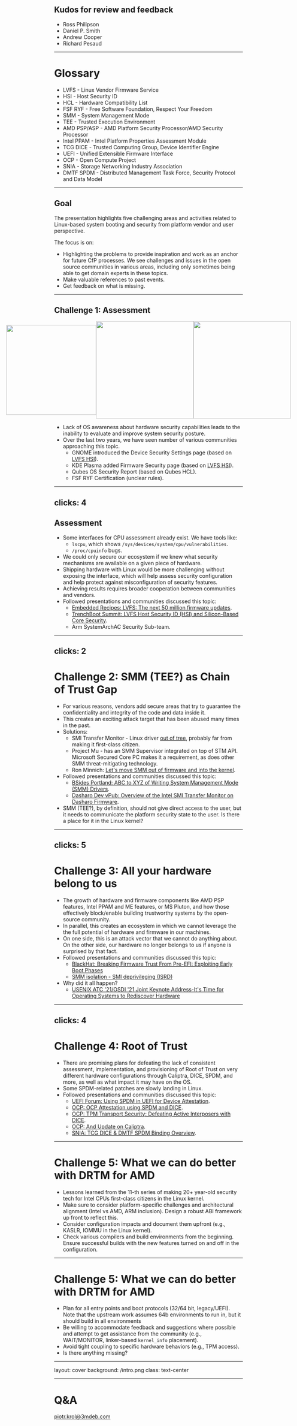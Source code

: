## Kudos for review and feedback

* Ross Philipson
* Daniel P. Smith
* Andrew Cooper
* Richard Pesaud

---

# Glossary

* LVFS - Linux Vendor Firmware Service
* HSI - Host Security ID
* HCL - Hardware Compatibility List
* FSF RYF - Free Software Foundation, Respect Your Freedom
* SMM - System Management Mode
* TEE - Trusted Execution Environment
* AMD PSP/ASP - AMD Platform Security Processor/AMD Security Processor
* Intel PPAM - Intel Platform Properties Assessment Module
* TCG DICE - Trusted Computing Group, Device Identifier Engine
* UEFI - Unified Extensible Firmware Interface
* OCP - Open Compute Project
* SNIA - Storage Networking Industry Association
* DMTF SPDM - Distributed Management Task Force, Security Protocol and Data Model

<!--

This presentation use abbreviations heavily, please referee to glossary if any
is not clear.

-->

---

## Goal

The presentation highlights five challenging areas and activities related to
Linux-based system booting and security from platform vendor and user
perspective.

The focus is on:
* Highlighting the problems to provide inspiration and work as an anchor for
future CfP processes. We see challenges and issues in the open source communities
in various areas, including only sometimes being able to get domain experts in
these topics.
* Make valuable references to past events.
* Get feedback on what is missing.

<!--

Those challenges are probably known to most of you, but let it be warmup.

-->

---

## Challenge 1: Assessment

<div style="display: flex; justify-content: center; align-items: center;">
  <img src="/2024/LPC/qos_sec_report.png" width="240"/>
  <img src="/2024/LPC/device-security-screenshot.png" width="260"/>
  <img src="/2024/LPC/firmware-security.png" width="260"/>
</div>

* Lack of OS awareness about hardware security capabilities leads to the
inability to evaluate and improve system security posture.
* Over the last two years, we have seen number of various communities
approaching this topic.
  - GNOME introduced the Device Security Settings page (based on [LVFS HSI](https://fwupd.github.io/libfwupdplugin/hsi.html)).
  - KDE Plasma added Firmware Security page (based on [LVFS HSI](https://fwupd.github.io/libfwupdplugin/hsi.html)).
  - Qubes OS Security Report (based on Qubes HCL).
  - FSF RYF Certification (unclear rules).

<!-- markdownlint-disable MD022 MD003 -->
---
clicks: 4
---
<!-- markdownlint-enable MD022 MD003 -->

## Assessment

* Some interfaces for CPU assessment already exist. We have tools like:
  - `lscpu`, which shows `/sys/devices/system/cpu/vulnerabilities`.
  - `/proc/cpuinfo` bugs.
* We could only secure our ecosystem if we knew what security mechanisms are
available on a given piece of hardware.
* Shipping hardware with Linux would be more challenging without exposing the
interface, which will help assess security configuration and help protect
against misconfiguration of security features.
* Achieving results requires broader cooperation between communities and vendors.
* Followed presentations and communities discussed this topic:
  - [Embedded Recipes: LVFS: The next 50 million firmware updates](https://embedded-recipes.org/2022/wp-content/uploads/2022/06/LVFS-ER-avec-compression.pdf).
  - [TrenchBoot Summit: LVFS Host Security ID (HSI) and Silicon-Based Core Security](https://www.youtube.com/live/xZoCtNV8Qs0).
  - Arm SystemArchAC Security Sub-team.

<!--

[click] many tools focus x86 UEFI ecosystem and compliance with silicon vendor
recommendations (hence OF != UEFI),

[click] How would we know that correct version of SBAT was applied and correct
revocation data included?

[click] How we would realize we booting Your-Favourite-IBV BIOS, U-Boot with
UEFI payload support or coreboot with UEFI Payload, or maybe different
combination? Or maybe we should admit we don't care about about niche use
cases.

[click] LVFS HSI brings some assumptions
  - arbitrary ranking, not actively maintained, limited number of security
capabilities enumeration,
  - limited support for hypervisor-based OSes (Qubes OS, xcp-ng, Proxmox),
of the system.

-->

<!-- markdownlint-disable MD022 MD003 -->
---
clicks: 2
---
<!-- markdownlint-enable MD022 MD003 -->

# Challenge 2: SMM (TEE?) as Chain of Trust Gap

* For various reasons, vendors add secure areas that try to guarantee the
confidentiality and integrity of the code and data inside it.
* This creates an exciting attack target that has been abused many times
in the past.
* Solutions:
  - SMI Transfer Monitor - Linux driver [out of
  tree](https://github.com/EugeneDMyers/stm_linux_module), probably far from
  making it first-class citizen.
  - Project Mu - has an SMM Supervisor integrated on top of STM API. Microsoft
  Secured Core PC makes it a requirement, as does other SMM threat-mitigating
  technology.
  - Ron Minnich: [Let's move SMM out of firmware and into the kernel](https://www.youtube.com/watch?v=6GEaw4msq6g).
* Followed presentations and communities discussed this topic:
  - [BSides Portland: ABC to XYZ of Writing System Management Mode (SMM) Drivers](https://youtu.be/BQajtsy6kp0).
  - [Dasharo Dev vPub: Overview of the Intel SMI Transfer Monitor on Dasharo Firmware](https://youtu.be/3PmOcjQX-9Y).
* SMM (TEE?), by definition, should not give direct access to the user, but it
needs to communicate the platform security state to the user. Is there a place
for it in the Linux kernel?

<!--

[click] Vendor value-added stuff very often lead to security by obscurity or
bloating something what was working quite not bad. It is very hard to keep KISS
with such powerful extension at hand. So we invent cure for the poison we
created.

[click] Brian Delgado from Intel and Eugene Mayers implemented and integrated
couple PoC. Unfortunately not much traction.

-->

<!-- markdownlint-disable MD022 MD003 -->
---
clicks: 5
---
<!-- markdownlint-enable MD022 MD003 -->

# Challenge 3: All your hardware belong to us

* The growth of hardware and firmware components like AMD PSP features, Intel
PPAM and ME features, or MS Pluton, and how those effectively block/enable
building trustworthy systems by the open-source community.
* In parallel, this creates an ecosystem in which we cannot leverage the the
full potential of hardware and firmware in our machines.
* On one side, this is an attack vector that we cannot do anything about. On
the other side, our hardware no longer belongs to us if anyone is surprised by
that fact.
* Followed presentations and communities discussed this topic:
  - [BlackHat: Breaking Firmware Trust From Pre-EFI: Exploiting Early Boot Phases](https://youtu.be/Z81s7UIiwmI)
  - [SMM isolation - SMI deprivileging (ISRD)](https://tandasat.github.io/blog/2024/02/29/ISRD.html)
* Why did it all happen?
  - [USENIX ATC '21/OSDI '21 Joint Keynote Address-It's Time for Operating Systems to Rediscover Hardware](https://www.youtube.com/watch?v=36myc8wQhLo)

<!--

[click] MS Pluton:
- chip-to-cloud technology
- Services
- hardware-based root of trust,
- secure identity,
- secure attestation,
- crypto,
Full potential can be leveraged only by MS Windows, and Linux gets fTPM.
- this is not the first tech that an open ecosystem cannot leverage,
- do we own our computers?

[click] Satoshi Tanada has excellent posts on his blog explaining how ISDR (aka
Devil's Gate Rock) works. Intel PPAM. The critical point is that no one can
leverage it except those with excellent vendor relations. Without working Intel
PPAM, our system is potentially more vulnerable. How many of us can verify if we
have a correctly working Intel PPAM module on our computers? It applies to all
Hardware Shield Technologies.

[click] AMD PSP features
- AMD attestation and SMM supervisor in the same problem category as Intel PPAM
and Management Engine.
- SMM Containerization is controlled by a key that you write to MSR, without
key your hypervisor is out of luck, and all your VMs are not protected

[click] Alex Matrosov and his Binarly team are closely looking at those components
and report CVEs.

[click] Timothy Roscoe from ETH Zurich has some criticism and reasons for
existence of peripheral processors and, IMHO, TEE firmware features, too.
-->

<!-- markdownlint-disable MD022 MD003 -->
---
clicks: 4
---
<!-- markdownlint-enable MD022 MD003 -->

# Challenge 4: Root of Trust

* There are promising plans for defeating the lack of consistent assessment,
implementation, and provisioning of Root of Trust on very different hardware
configurations through Caliptra, DICE, SPDM, and more, as well as what impact
it may have on the OS.
* Some SPDM-related patches are slowly landing in Linux.
* Followed presentations and communities discussed this topic:
  - [UEFI Forum: Using SPDM in UEFI for Device Attestation](https://youtu.be/RJHd3Mqk4Uw).
  - [OCP: OCP Attestation using SPDM and DICE](https://youtu.be/qO2BrMZZy2Y).
  - [OCP: TPM Transport Security: Defeating Active Interposers with DICE](https://youtu.be/DKfbkOTYzOU).
  - [OCP: And Update on Caliptra](https://youtu.be/DKfbkOTYzOU).
  - [SNIA: TCG DICE & DMTF SPDM Binding Overview](https://youtu.be/fxp7UHFaBLs).

<!--

[click] how attestation of Caliptra RoT would look like?

[click] In Caliptra there is plan to expose API which would serve as a signing
oracle for SPDM responder in SOC, as well as authentication to a discrete TPM
devices. Can we think that Linux could somehow help users and vendors expose
that information for better platform security?

[click] ASpeed 2700, OpenBMC, which is specialized Linux distro may have
support for Caliptra

[click] Narrow group who work on that.

- https://lkml.org/lkml/2024/6/8/175
- https://lkml.org/lkml/2023/1/26/305

-->

---

# Challenge 5: What we can do better with DRTM for AMD

<v-clicks>

* Lessons learned from the 11-th series of making 20+ year-old security tech
  for Intel CPUs first-class citizens in the Linux kernel.
* Make sure to consider platform-specific challenges and architectural
  alignment (Intel vs AMD, ARM inclusion). Design a robust ABI framework up
  front to reflect this.
* Consider configuration impacts and document them upfront (e.g., KASLR,
  IOMMU in the Linux kernel).
* Check various compilers and build environments from the beginning. Ensure
  successful builds with the new features turned on and off in the
  configuration.

</v-clicks>

---

# Challenge 5: What we can do better with DRTM for AMD

<v-clicks>

* Plan for all entry points and boot protocols (32/64 bit, legacy/UEFI). Note
  that the upstream work assumes 64b environments to run in, but it should
  build in all environments
* Be willing to accommodate feedback and suggestions where possible and
  attempt to get assistance from the community (e.g., WAIT/MONITOR,
  linker-based `kernel_info` placement).
* Avoid tight coupling to specific hardware behaviors (e.g., TPM access).
* Is there anything missing?

</v-clicks>

<!--

Why D-RTM is important?
- it brings some tools for assessment of platforms security,
- it provide as complete support for the components, which belongs to group of
vendor value added hardware features and TEE firmware to open ecosystem,
- it aligns with ideas for modern Root of Trust, device identity and attestation
It is not ideal, but we can build more on it and experience we gathered.

-->
---
layout: cover
background: /intro.png
class: text-center

---

# Q&A

piotr.krol@3mdeb.com

<!--

TODO: how conferences link with above topics?

- Common git repo for hosting Boot-firmware
- Accelerating Linux Kernel Boot-Up for Large Multi-Core Systems
- [LVFS HSI] Leveraging and managing SBAT revocation mechanism on distribution level
- [LVFS HSI] Using U-boot as a UEFI payload
- [LVFS HSI] no more bootloader: please use the kernel instead
- [LVFS HSI] OF != UEFI
- [LVFS HSI] Measured Boot, Secure Attestation & co, with systemd
- [AMD TrenchBoot] Secure Launch - DRTM solution on Arm platforms

It looks like Kirk Brannock (Intel author of PPAM whitepaper) has retired,
along with our request for more documentation.  We need to:
- Get a message to Intel to ask for PPAM docs through official channels.  Also
via Vincent Z and anyone else we know there.
- Reverse engineer PPAM calls made by Microsoft Windows launch.  What's the
best way to go about doing this: boot Windows on a bare-metal device with debug
UEFI device that is logging all interactions with boot loader / OS?  boot
Windows 11 on QEMU?
- 3mdeb should have NDA access to the Intel documentation for PPAM.
- You can give that document name and relevant page numbers to Brian.
- PPAM docs are available to 3mdeb.
- We can tell Intel that we want to get support into upstream Linux as part of
LSL and that it will be much slower and more expensive to do it later.  Public
docs are needed to support the OSS work.
- What you need is PPAM User Guide (doc 604868). It is for PPAM 1.1 and
describes the VMCALL interface between MLE and PPAM.

-->
